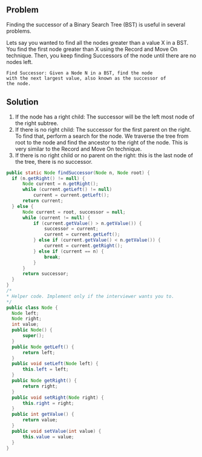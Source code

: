 ## Problem 

Finding the successor of a Binary Search Tree (BST) is useful in several
problems.

Lets say you wanted to find all the nodes greater than a value X in a BST. You
find the first node greater than X using the Record and Move On technique. Then,
you keep finding Successors of the node until there are no nodes left.

```
Find​ ​Successor:​ ​Given​ ​a​ ​Node​ ​N​ ​in​ ​a​ ​BST,​ ​find​ ​the​ ​node​
​with​ ​the​ ​next​ ​largest​ ​value,​ ​also known​ ​as​ ​the​ ​successor​ ​of​
​the​ ​node. 
```

## Solution 

1. If the node has a right child: The successor will be the left most node of
   the right subtree.
2. If there is no right child: The successor for the first parent on the right.
   To find that, perform a search for the node. We traverse the tree from root
   to the node and find the ancestor to the right of the node. This is very
   similar to the Record and Move On technique.
3. If there is no right child or no parent on the right: this is the last node
   of the tree, there is no successor.

```java
public static Node findSuccessor(Node n, Node root) {
  if (n.getRight() != null) {
      Node current = n.getRight();
      while (current.getLeft() != null)
          current = current.getLeft();
      return current;
  } else {
      Node current = root, successor = null;
      while (current != null) {
          if (current.getValue() > n.getValue()) {
              successor = current;
              current = current.getLeft();
          } else if (current.getValue() < n.getValue()) {
              current = current.getRight();
          } else if (current == n) {
              break;
          }
      }
      return successor;
  }
}
/*
* Helper code. Implement only if the interviewer wants you to.
*/
public class Node {
  Node left;
  Node right;
  int value;
  public Node() {
      super();
  }
  public Node getLeft() {
      return left;
  }
  public void setLeft(Node left) {
      this.left = left;
  }
  public Node getRight() {
      return right;
  }
  public void setRight(Node right) {
      this.right = right;
  }
  public int getValue() {
      return value;
  }
  public void setValue(int value) {
      this.value = value;
  }
}
```
